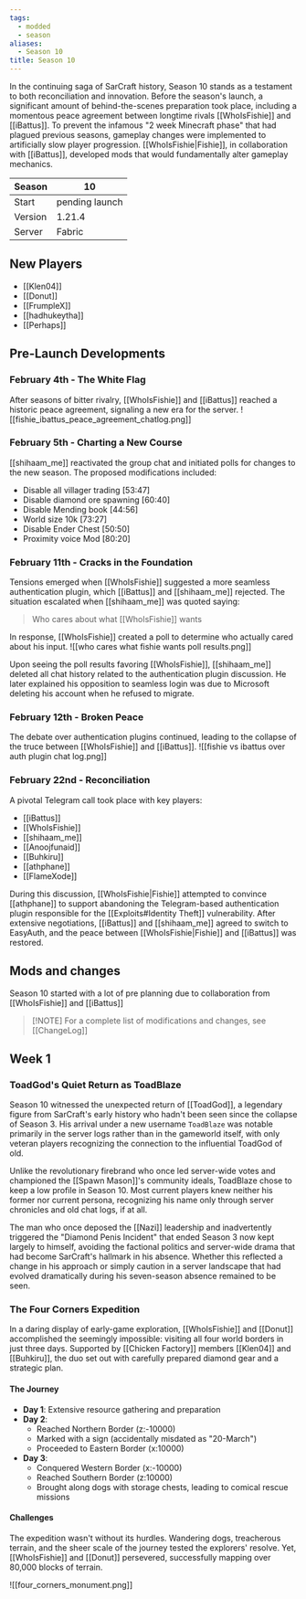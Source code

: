 ```yaml
---
tags:
  - modded
  - season
aliases:
  - Season 10
title: Season 10
---
```

In the continuing saga of SarCraft history, Season 10 stands as a testament to both reconciliation and innovation. Before the season's launch, a significant amount of behind-the-scenes preparation took place, including a momentous peace agreement between longtime rivals [[WhoIsFishie]] and [[iBattus]]. To prevent the infamous "2 week Minecraft phase" that had plagued previous seasons, gameplay changes were implemented to artificially slow player progression. [[WhoIsFishie|Fishie]], in collaboration with [[iBattus]], developed mods that would fundamentally alter gameplay mechanics.

| Season  | 10             |
| ------- | -------------- |
| Start   | pending launch |
| Version | 1.21.4         |
| Server  | Fabric         |
## New Players

- [[Klen04]]
- [[Donut]]
- [[FrumpleX]]
- [[hadhukeytha]]
- [[Perhaps]]

## Pre-Launch Developments

### February 4th - The White Flag

After seasons of bitter rivalry, [[WhoIsFishie]] and [[iBattus]] reached a historic peace agreement, signaling a new era for the server. ![[fishie_ibattus_peace_agreement_chatlog.png]]

### February 5th - Charting a New Course

[[shihaam_me]] reactivated the group chat and initiated polls for changes to the new season. The proposed modifications included:

- Disable all villager trading [53:47]
- Disable diamond ore spawning [60:40]
- Disable Mending book [44:56]
- World size 10k [73:27]
- Disable Ender Chest [50:50]
- Proximity voice Mod [80:20]

### February 11th - Cracks in the Foundation

Tensions emerged when [[WhoIsFishie]] suggested a more seamless authentication plugin, which [[iBattus]] and [[shihaam_me]] rejected. The situation escalated when [[shihaam_me]] was quoted saying:

> Who cares about what [[WhoIsFishie]] wants

In response, [[WhoIsFishie]] created a poll to determine who actually cared about his input. ![[who cares what fishie wants poll results.png]]

Upon seeing the poll results favoring [[WhoIsFishie]], [[shihaam_me]] deleted all chat history related to the authentication plugin discussion. He later explained his opposition to seamless login was due to Microsoft deleting his account when he refused to migrate.

### February 12th - Broken Peace

The debate over authentication plugins continued, leading to the collapse of the truce between [[WhoIsFishie]] and [[iBattus]]. ![[fishie vs ibattus over auth plugin chat log.png]]

### February 22nd - Reconciliation

A pivotal Telegram call took place with key players:

- [[iBattus]]
- [[WhoIsFishie]]
- [[shihaam_me]]
- [[Anoojfunaid]]
- [[Buhkiru]]
- [[athphane]]
- [[FlameXode]]

During this discussion, [[WhoIsFishie|Fishie]] attempted to convince [[athphane]] to support abandoning the Telegram-based authentication plugin responsible for the [[Exploits#Identity Theft]] vulnerability. After extensive negotiations, [[iBattus]] and [[shihaam_me]] agreed to switch to EasyAuth, and the peace between [[WhoIsFishie|Fishie]] and [[iBattus]] was restored.
## Mods and changes
Season 10 started with a lot of pre planning due to collaboration from [[WhoIsFishie]] and [[iBattus]]   


> [!NOTE] For a complete list of modifications and changes, see [[ChangeLog]]

## Week 1

### ToadGod's Quiet Return as ToadBlaze 

Season 10 witnessed the unexpected return of [[ToadGod]], a legendary figure from SarCraft's early history who hadn't been seen since the collapse of Season 3. His arrival under a new username `ToadBlaze` was notable primarily in the server logs rather than in the gameworld itself, with only veteran players recognizing the connection to the influential ToadGod of old. 

Unlike the revolutionary firebrand who once led server-wide votes and championed the [[Spawn Mason]]'s community ideals, ToadBlaze chose to keep a low profile in Season 10. Most current players knew neither his former nor current persona, recognizing his name only through server chronicles and old chat logs, if at all. 

The man who once deposed the [[Nazi]] leadership and inadvertently triggered the "Diamond Penis Incident" that ended Season 3 now kept largely to himself, avoiding the factional politics and server-wide drama that had become SarCraft's hallmark in his absence. Whether this reflected a change in his approach or simply caution in a server landscape that had evolved dramatically during his seven-season absence remained to be seen.
### The Four Corners Expedition

In a daring display of early-game exploration, [[WhoIsFishie]] and [[Donut]] accomplished the seemingly impossible: visiting all four world borders in just three days. Supported by [[Chicken Factory]] members [[Klen04]] and [[Buhkiru]], the duo set out with carefully prepared diamond gear and a strategic plan.

#### The Journey

- **Day 1**: Extensive resource gathering and preparation
- **Day 2**:
    - Reached Northern Border (z:-10000)
    - Marked with a sign (accidentally misdated as "20-March")
    - Proceeded to Eastern Border (x:10000)
- **Day 3**:
    - Conquered Western Border (x:-10000)
    - Reached Southern Border (z:10000)
    - Brought along dogs with storage chests, leading to comical rescue missions

#### Challenges

The expedition wasn't without its hurdles. Wandering dogs, treacherous terrain, and the sheer scale of the journey tested the explorers' resolve. Yet, [[WhoIsFishie]] and [[Donut]] persevered, successfully mapping over 80,000 blocks of terrain.

![[four_corners_monument.png]]
